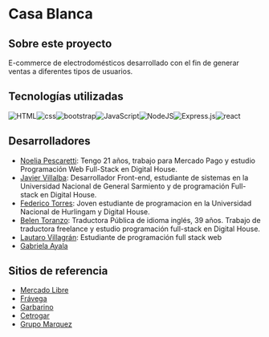 # Casa Blanca

## Sobre este proyecto

E-commerce de electrodomésticos desarrollado con el fin de generar ventas a diferentes tipos de usuarios.

## Tecnologías utilizadas

![HTML](https://camo.githubusercontent.com/49fbb99f92674cc6825349b154b65aaf4064aec465d61e8e1f9fb99da3d922a1/68747470733a2f2f696d672e736869656c64732e696f2f62616467652f68746d6c352d2532334533344632362e7376673f7374796c653d666f722d7468652d6261646765266c6f676f3d68746d6c35266c6f676f436f6c6f723d7768697465)![css](https://camo.githubusercontent.com/e6b67b27998fca3bccf4c0ee479fc8f9de09d91f389cccfbe6cb1e29c10cfbd7/68747470733a2f2f696d672e736869656c64732e696f2f62616467652f637373332d2532333135373242362e7376673f7374796c653d666f722d7468652d6261646765266c6f676f3d63737333266c6f676f436f6c6f723d7768697465)![bootstrap](https://camo.githubusercontent.com/b768ae6e4f89b74512e6de02a8367fd71465bc3d88ef1cf2f1622e2017c32bea/68747470733a2f2f696d672e736869656c64732e696f2f62616467652f626f6f7473747261702d2532333536334437432e7376673f7374796c653d666f722d7468652d6261646765266c6f676f3d626f6f747374726170266c6f676f436f6c6f723d7768697465)![JavaScript](https://img.shields.io/badge/javascript-%23323330.svg?style=for-the-badge&logo=javascript&logoColor=%23F7DF1E)![NodeJS](https://img.shields.io/badge/node.js-6DA55F?style=for-the-badge&logo=node.js&logoColor=white)![Express.js](https://img.shields.io/badge/express.js-%23404d59.svg?style=for-the-badge&logo=express&logoColor=%2361DAFB)![react](https://camo.githubusercontent.com/ab4c3c731a174a63df861f7b118d6c8a6c52040a021a552628db877bd518fe84/68747470733a2f2f696d672e736869656c64732e696f2f62616467652f72656163742d2532333230323332612e7376673f7374796c653d666f722d7468652d6261646765266c6f676f3d7265616374266c6f676f436f6c6f723d253233363144414642)

## Desarrolladores

- [Noelia Pescaretti](https://github.com/noeliapescaretti): Tengo 21 años, trabajo para Mercado Pago y estudio Programación Web Full-Stack en Digital House.
- [Javier Villalba](https://github.com/javiervillalbaf): Desarrollador Front-end, estudiante de sistemas en la Universidad Nacional de General Sarmiento y de programación Full-stack en Digital House.
- [Federico Torres](https://github.com/fedenn): Joven estudiante de programacion en la Universidad Nacional de Hurlingam y Digital House.
- [Belen Toranzo](https://github.com/belutoranzo): Traductora Pública de idioma inglés, 39 años. Trabajo de traductora freelance y estudio programación full-stack en Digital House.
- [Lautaro Villagrán](https://github.com/lautaro0804): Estudiante de programación full stack web 
- [Gabriela Ayala](#)

## Sitios de referencia

- [Mercado Libre](https://www.mercadolibre.com.ar/)
- [Frávega](https://www.fravega.com/)
- [Garbarino](https://www.garbarino.com/)
- [Cetrogar](https://www.cetrogar.com.ar/)
- [Grupo Marquez](https://grupomarquez.com.ar/)
